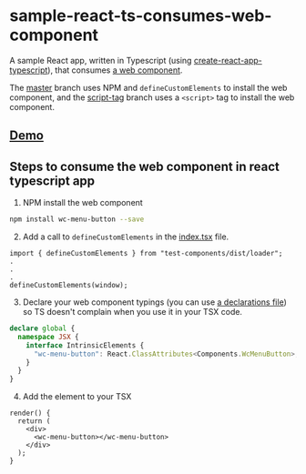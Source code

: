 # sample-react-ts-consumes-web-component

A sample React app, written in Typescript (using [create-react-app-typescript](https://github.com/wmonk/create-react-app-typescript)), that consumes [a web component](https://github.com/wes566/wc-menu-button).

The [master](https://github.com/wes566/sample-react-consumes-web-component/tree/master) branch uses NPM and `defineCustomElements` to install the web component, and the [script-tag](https://github.com/wes566/sample-react-consumes-web-component/tree/script-tag) branch uses a `<script>` tag to install the web component.

## [Demo](https://react-ts-web-component.netlify.com)

## Steps to consume the web component in react typescript app

1. NPM install the web component

```bash
npm install wc-menu-button --save
```

2. Add a call to `defineCustomElements` in the [index.tsx](src/index.tsx) file.

```tsx
import { defineCustomElements } from "test-components/dist/loader";
.
.
.
defineCustomElements(window);
```

3. Declare your web component typings (you can use [a declarations file](src/declarations.d.ts)) so TS doesn't complain when you use it in your TSX code.

```ts
declare global {
  namespace JSX {
    interface IntrinsicElements {
      "wc-menu-button": React.ClassAttributes<Components.WcMenuButton>;
    }
  }
}
```

4. Add the element to your TSX

```tsx
render() {
  return (
    <div>
      <wc-menu-button></wc-menu-button>
    </div>
  );
}
```

